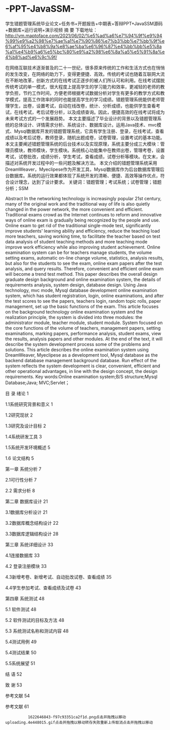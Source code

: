 # -PPT-JavaSSM-
学生错题管理系统毕业论文+任务书+开题报告+中期表+答辩PPT+JavaSSM源码+数据库+运行说明+演示视频
摘  要
下载地址：http://ym.maptoface.com/2021/06/02/%e5%ad%a6%e7%94%9f%e9%94%99%e9%a2%98%e7%ae%a1%e7%90%86%e7%b3%bb%e7%bb%9f%e6%af%95%e4%b8%9a%e8%ae%ba%e6%96%87%e4%bb%bb%e5%8a%a1%e4%b9%a6%e5%bc%80%e9%a2%98%e6%8a%a5%e5%91%8a%e4%b8%ad%e6%9c%9f/​

在网络互联技术逐渐普及的二十一世纪，很多原来传统的工作和生活方式也在悄悄的发生改变，在网络的助力下，变得更便捷、高效。传统的考试也随着互联网大流在不断地改革，创新方式的在线考试正逐步的被人们所认可和利用。在线考试摆脱传统考试的单一模式，很大程度上提高学生的学习能力和效率，更减轻的老师的教学负担，节约工作时间，方便老师根据考试数据分析对学生有更多的教学方式和教学模式，提高工作效率的同时也能提高学生的学习成绩。错题管理系统能供老师管理学生，出卷，设置考试，自动在线改卷，统计、分析成绩，也能供学生查看考试，在线考试，考后试卷分析，以及成绩查询。因此，便捷高效的在线考试将成为未来考试方式的一个发展趋势。
本文主要描述了毕业设计的背景以及错题管理系统的总体设计、详情需求分析、系统设计、数据库设计。运用Java技术、mvc模式、Mysql数据库开发的错题管理系统，它具有学生注册、登录，在线考试，查看成绩以及考后试卷，教师登录，随机出题成卷，试卷管理，设置考试的基本功能。本文主要阐述错题管理系统的后台技术以及实现原理，系统主要分成三大模块：管理员模块，教师模块，学生模块。系统核心功能集中在教师出卷，管理考卷，设置考试，试卷批改，成绩分析，学生考试，查看成绩，试卷分析等模块。在文末，会描述对系统开发过程中的一些问题及解决方法。
本文介绍的错题管理系统采用DreamWeaver，Myeclipese作为开发工具，Mysql数据库作为后台数据库管理后台数据库。系统的运行效果都体现了系统开发的清晰、便捷、高效等操作优点，符合设计理念，达到了设计要求。
关键词：错题管理；考试系统；试卷管理；错题分析；SSM
 
Abstract
In the networking technology is increasingly popular 21st century, many of the original work and the traditional way of life is also quietly changed in the power network, the more convenient and efficient. Traditional exams crowd as the Internet continues to reform and innovative ways of online exam is gradually being recognized by the people and use. Online exam to get rid of the traditional single-mode test, significantly improve students' learning ability and efficiency, reduce the teaching load more teachers, saving working time, to facilitate the teacher based on test data analysis of student teaching methods and more teaching mode improve work efficiency while also improving student achievement. Online examination system can be for teachers manage students, the volume setting exams, automatic on-line change volume, statistics, analysis results, but also for the students to see the exam, online exam papers after the test analysis, and query results. Therefore, convenient and efficient online exam will become a trend test method.
This paper describes the overall design graduate design background and online examination system, the details of requirements analysis, system design, database design. Using Java technology, mvc mode, Mysql database development online examination system, which has student registration, login, online examinations, and after the test scores to see the papers, teachers login, random topic rolls, paper management, set up the basic functions of the exam. This article focuses on the background technology online examination system and the realization principle, the system is divided into three modules: the administrator module, teacher module, student module. System focused on the core functions of the volume of teachers, management papers, setting examinations, marking papers, performance analysis, student exams, view the results, analysis papers and other modules. At the end of the text, it will describe the system development process some of the problems and solutions.
This article describes the online examination system using DreamWeaver, Myeclipese as a development tool, Mysql database as the backend database management background database. Run effect of the system reflects the system development is clear, convenient, efficient and other operational advantages, in line with the design concept, the design requirements.
Key words:Online examination system;B/S structure;Mysql Database;Java; MVC;Servlet；
 
目  录
绪论 1

1.1系统研究背景和意义 1

1.2研究现状 2

1.3研究及设计目标 2

1.4系统研发工具 3

1.5系统开发环境概述 5

1.6 论文结构 5

第一章 系统分析 7

2.1可行性分析 7

2.2 需求分析 8

第二章 数据库设计 21

3.1数据库分析设计 21

3.2数据库概念结构设计 22

3.3数据库逻辑结构设计 28

第三章 系统详细设计 33

4.1连接数据库 33

4.2 登录注册模块 33

4.3新增考卷、新增考试、自动批改试卷、查看成绩 35

4.4学生参加考试、查看成绩及试卷 43

第四章 系统测试 48

5.1 软件测试 48

5.2 软件测试的目标及方法 48

5.3 系统测试名称和测试内容 48

5.4测试用例 49

5.4测试结果 50

5.5系统展望 51

结  语 52

致  谢 53

参考文献 54

参考文献 61

              1622646843-f97c93351ca2f1d.png点击并拖拽以移动uploading.4e448015.gif点击并拖拽以移动转存失败重新上传取消点击并拖拽以移动 


